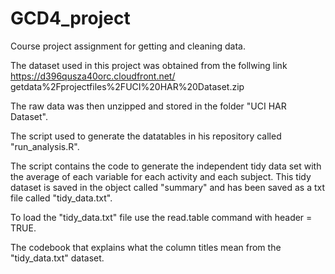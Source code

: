 # GCD4_project
Course project assignment for getting and cleaning data.

The dataset used in this project was obtained from the follwing link
https://d396qusza40orc.cloudfront.net/
  getdata%2Fprojectfiles%2FUCI%20HAR%20Dataset.zip

The raw data was then unzipped and stored in the folder "UCI HAR Dataset".

The script used to generate the datatables in his repository called 
"run_analysis.R".

The script contains the code to generate the independent tidy data set with the 
average of each variable for each activity and each subject. This tidy dataset
is saved in the object called "summary" and has been saved as a txt file called
"tidy_data.txt".
    
To load the "tidy_data.txt" file use the read.table command with header = TRUE.

The codebook that explains what the column titles mean from the "tidy_data.txt"
dataset.